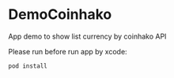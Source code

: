 # DemoCoinhako
App demo to show list currency by coinhako API

Please run before run app by xcode:
```sh
pod install
```

